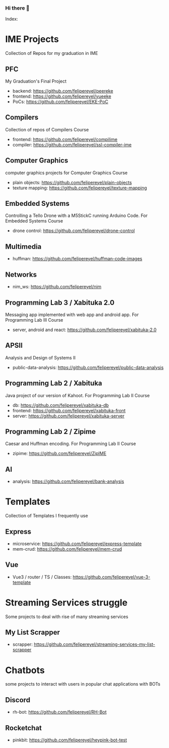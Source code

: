 ### Hi there 👋

<!--
**felipereyel/felipereyel** is a ✨ _special_ ✨ repository because its `README.md` (this file) appears on your GitHub profile.

Here are some ideas to get you started:

- 🔭 I’m currently working on ...
- 🌱 I’m currently learning ...
- 👯 I’m looking to collaborate on ...
- 🤔 I’m looking for help with ...
- 💬 Ask me about ...
- 📫 How to reach me: ...
- 😄 Pronouns: ...
- ⚡ Fun fact: ...
-->

Index:

# IME Projects
Collection of Repos for my graduation in IME

## PFC
My Graduation's Final Project

- backend: https://github.com/felipereyel/peereke
- frontend: https://github.com/felipereyel/vueeke
- PoCs: https://github.com/felipereyel/EKE-PoC

## Compilers
Collection of repos of Compilers Course
- frontend: https://github.com/felipereyel/compilime
- compiler: https://github.com/felipereyel/ssl-compiler-ime

## Computer Graphics
computer graphics projects for Computer Graphics Course
- plain objects: https://github.com/felipereyel/plain-objects
- texture mapping: https://github.com/felipereyel/texture-mapping

## Embedded Systems
Controlling a Tello Drone with a M5StickC running Arduino Code. For Embedded Systems Course
- drone control: https://github.com/felipereyel/drone-control

## Multimedia
- huffman: https://github.com/felipereyel/huffman-code-images

## Networks
- nim_ws: https://github.com/felipereyel/nim

## Programming Lab 3 / Xabituka 2.0
Messaging app implemented with web app and android app. For Programming Lab III Course
- server, android and react: https://github.com/felipereyel/xabituka-2.0

## APSII
Analysis and Design of Systems II
- public-data-analysis: https://github.com/felipereyel/public-data-analysis

## Programming Lab 2 / Xabituka
Java project of our version of Kahoot. For Programming Lab II Course
- db: https://github.com/felipereyel/xabituka-db
- frontend: https://github.com/felipereyel/xabituka-front
- server: https://github.com/felipereyel/xabituka-server


## Programming Lab 2 / Zipime
Caesar and Huffman encoding. For Programming Lab II Course
- zipime: https://github.com/felipereyel/ZipIME

## AI
- analysis: https://github.com/felipereyel/bank-analysis


# Templates
Collection of Templates I frequently use

## Express
- microservice: https://github.com/felipereyel/express-template
- mem-crud: https://github.com/felipereyel/mem-crud

## Vue
- Vue3 / router / TS / Classes: https://github.com/felipereyel/vue-3-template


# Streaming Services struggle
Some projects to deal with rise of many streaming services

## My List Scrapper
- scrapper: https://github.com/felipereyel/streaming-services-my-list-scrapper


# Chatbots
some projects to interact with users in popular chat applications with BOTs

## Discord
- rh-bot: https://github.com/felipereyel/RH-Bot

## Rocketchat
- pinkbit: https://github.com/felipereyel/heypink-bot-test

